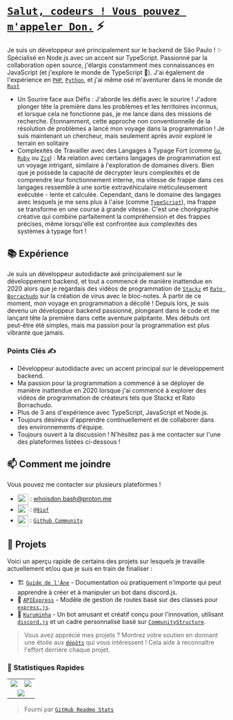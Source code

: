 # [`Salut, codeurs ! Vous pouvez m'appeler Don.`]() ⚡  <img src="https://komarev.com/ghpvc/?username=whoisdon&style=flat-square" alt="" align="center" />

Je suis un développeur axé principalement sur le backend de São Paulo ! ✨ Spécialisé en Node.js avec un accent sur TypeScript. Passionné par la collaboration open source, j'élargis constamment mes connaissances en JavaScript (et j'explore le monde de TypeScript 👀). J'ai également de l'expérience en [`PHP`], [`Python`], et j'ai même osé m'aventurer dans le monde de [`Rust`]

- Un Sourire face aux Défis : J'aborde les défis avec le sourire ! J'adore plonger tête la première dans les problèmes et les territoires inconnus, et lorsque cela ne fonctionne pas, je me lance dans des missions de recherche. Étonnamment, cette approche non conventionnelle de la résolution de problèmes a lancé mon voyage dans la programmation ! Je suis maintenant un chercheur, mais seulement après avoir exploré le terrain en solitaire
- Complexités de Travailler avec des Langages à Typage Fort (comme [`Go`], [`Ruby`] ou [`Zig`]) : Ma relation avec certains langages de programmation est un voyage intrigant, similaire à l'exploration de domaines divers. Bien que je possède la capacité de décrypter leurs complexités et de comprendre leur fonctionnement interne, ma vitesse de frappe dans ces langages ressemble à une sortie extravéhiculaire méticuleusement exécutée - lente et calculée. Cependant, dans le domaine des langages avec lesquels je me sens plus à l'aise (comme [`TypeScript`]), ma frappe se transforme en une course à grande vitesse. C'est une chorégraphie créative qui combine parfaitement la compréhension et des frappes précises, même lorsqu'elle est confrontée aux complexités des systèmes à typage fort !

## 📚 Expérience

Je suis un développeur autodidacte axé principalement sur le développement backend, et tout a commencé de manière inattendue en 2020 alors que je regardais des vidéos de programmation de [`Stackz`] et [`Rato Borrachudo`] sur la création de virus avec le bloc-notes. À partir de ce moment, mon voyage en programmation a décollé ! Depuis lors, je suis devenu un développeur backend passionné, plongeant dans le code et me lançant tête la première dans cette aventure palpitante. Mes débuts ont peut-être été simples, mais ma passion pour la programmation est plus vibrante que jamais.

### Points Clés ✍️

- Développeur autodidacte avec un accent principal sur le développement backend.
- Ma passion pour la programmation a commencé à se déployer de manière inattendue en 2020 lorsque j'ai commencé à explorer des vidéos de programmation de créateurs tels que Stackz et Rato Borrachudo.
- Plus de 3 ans d'expérience avec TypeScript, JavaScript et Node.js.
- Toujours désireux d'apprendre continuellement et de collaborer dans des environnements d'équipe.
- Toujours ouvert à la discussion ! N'hésitez pas à me contacter sur l'une des plateformes listées ci-dessous !

## 📫 Comment me joindre

Vous pouvez me contacter sur plusieurs plateformes !
- <img src="https://i.imgur.com/y8edTyt.png" align="center" width="25" height="25"> :  whoisdon.bash@proton.me
- <img src="https://i.imgur.com/Hi1oMJ5.png" align="center" width="25" height="25"> : [`@9iof`](https://discord.com/users/828677274659586068)
- <img src="https://i.imgur.com/ir5Mt1n.png" align="center" width="25" height="25"> : [`Github Community`](https://github.com/whoisdon)

## 🔭 Projets

Voici un aperçu rapide de certains des projets sur lesquels je travaille actuellement et/ou que je suis en train de finaliser :

- 🏗️ [`Guide de l'Âne`] - Documentation où pratiquement n'importe qui peut apprendre à créer et à manipuler un bot dans discord.js.
- 🚂 [`APIExpress`] - Modèle de gestion de routes basé sur des classes pour [`express.js`].
- 🤖 [`Kuruminha`] - Un bot amusant et créatif conçu pour l'innovation, utilisant [`discord.js`] et un cadre personnalisé basé sur [`CommunityStructure`].

> Vous avez apprécié mes projets ? Montrez votre soutien en donnant une étoile aux [`dépôts`] qui vous intéressent ! Cela aide à reconnaître l'effort derrière chaque projet.

### 👀 Statistiques Rapides

<table>
  <tr>
    <td align="center" style="padding=0;width=50%;">
      <img align="center" style="padding=0;" src="https://github-readme-stats.vercel.app/api?username=whoisdon&show_icons=true&title_color=4F8CC9&text_color=9f9f9f&bg_color=151515&hide_border=true&icon_color=4F8CC9&hide_title=true&count_private=true%22" />
    </td>
    <td align="center" style="padding=0;width=50%;">
      <img align="center" style="padding=0;" src="https://github-readme-stats.vercel.app/api/top-langs/?username=whoisdon&layout=compact&title_color=4F8CC9&text_color=9f9f9f&bg_color=151515&hide_border=true&icon_color=4F8CC9&hide=visual%20basic&count_private=true" />
    </td>
  </tr>
  <tr>
    <td align="center" colspan="2" style="padding=0;width=100%;">
      <img align="center" style="padding=0;" src="https://github-readme-activity-graph.vercel.app/graph?username=whoisdon&theme=tokyo-night&custom_title=Whoisdon's%20Contribution%20Graph" />
    </td>
  </tr>
</table>

> Fourni par [`GitHub Readme Stats`]


<!----------------- LIENS --------------->
[`Ruby`]:                https://www.ruby-lang.org/en/
[`Zig`]:                 https://ziglang.org/
[`PHP`]:                 https://www.php.net/
[`Python`]:              https://www.python.org/
[`TypeScript`]:          https://www.typescriptlang.org/
[`Kotlin`]:              https://kotlinlang.org/
[`Java`]:                https://adoptopenjdk.net/
[`Rust`]:                https://www.rust-lang.org/
[`Go`]:                  https://golang.org
[`Discord`]:             https://discord.com/
[`discord.js`]:          https://discord.js.org/#/
[`express.js`]:          https://expressjs.com/
[`dépôts`]:              https://github.com/whoisdon?tab=repositories
[`GitHub Readme Stats`]: https://github.com/anuraghazra/github-readme-stats

<!--------------- Youtube ----------------->
[`Stackz`]:             https://www.youtube.com/@STACKZOFICIAL
[`Rato Borrachudo`]:    https://www.youtube.com/@RatoBorrachudo

<!--------------- Projets ----------------->
[`CommunityStructure`]: https://github.com/whoisdon/CommunityStructure
[`Guide de l'Âne`]:     https://github.com/whoisdon/donkeyguide
[`APIExpress`]:         https://github.com/whoisdon/APIExpress
[`Kuruminha`]:          https://github.com/whoisdon/CommunityStructure/tree/Kuruminha
